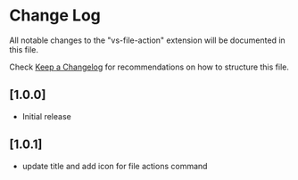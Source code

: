 # Change Log

All notable changes to the "vs-file-action" extension will be documented in this file.

Check [Keep a Changelog](http://keepachangelog.com/) for recommendations on how to structure this file.

## [1.0.0]

- Initial release

## [1.0.1]

-  update title and add icon for file actions command